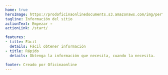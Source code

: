 ```yaml
---
home: true
heroImage: https://prodoficinaonlinedocuments.s3.amazonaws.com/img/perfilusuario/ctaVljOux0OHyvUQEWqW1UZEVzAQMWQR52V90djbZHsVmPwU1W3hbqtk7da553bec1f2-0f95-49cf-8f62-01901494c106.jpg
tagline: Información del sitio 
actionText: Empezar →
actionLink: /start/

features:
- title: Fácil
  details: Fácil obtener información
- title: Rápido
  details: Obtenga la información que necesita, cuando la necesita.

footer: Creado por Oficinaonline
---
```

